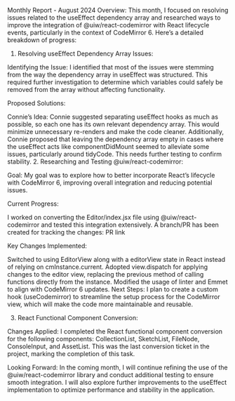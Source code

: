 Monthly Report - August 2024
Overview: This month, I focused on resolving issues related to the useEffect dependency array and researched ways to improve the integration of @uiw/react-codemirror with React lifecycle events, particularly in the context of CodeMirror 6. Here’s a detailed breakdown of progress:

1. Resolving useEffect Dependency Array Issues:

Identifying the Issue:
I identified that most of the issues were stemming from the way the dependency array in useEffect was structured. This required further investigation to determine which variables could safely be removed from the array without affecting functionality.

Proposed Solutions:

Connie’s Idea: Connie suggested separating useEffect hooks as much as possible, so each one has its own relevant dependency array. This would minimize unnecessary re-renders and make the code cleaner.
Additionally, Connie proposed that leaving the dependency array empty in cases where the useEffect acts like componentDidMount seemed to alleviate some issues, particularly around tidyCode. This needs further testing to confirm stability.
2. Researching and Testing @uiw/react-codemirror:

Goal:
My goal was to explore how to better incorporate React’s lifecycle with CodeMirror 6, improving overall integration and reducing potential issues.

Current Progress:

I worked on converting the Editor/index.jsx file using @uiw/react-codemirror and tested this integration extensively. A branch/PR has been created for tracking the changes:
PR link

Key Changes Implemented:

Switched to using EditorView along with a editorView state in React instead of relying on cmInstance.current.
Adopted view.dispatch for applying changes to the editor view, replacing the previous method of calling functions directly from the instance.
Modified the usage of linter and Emmet to align with CodeMirror 6 updates.
Next Steps:
I plan to create a custom hook (useCodemirror) to streamline the setup process for the CodeMirror view, which will make the code more maintainable and reusable.

3. React Functional Component Conversion:

Changes Applied:
I completed the React functional component conversion for the following components: CollectionList, SketchList, FileNode, ConsoleInput, and AssetList. This was the last conversion ticket in the project, marking the completion of this task.

Looking Forward: In the coming month, I will continue refining the use of the @uiw/react-codemirror library and conduct additional testing to ensure smooth integration. I will also explore further improvements to the useEffect implementation to optimize performance and stability in the application.
